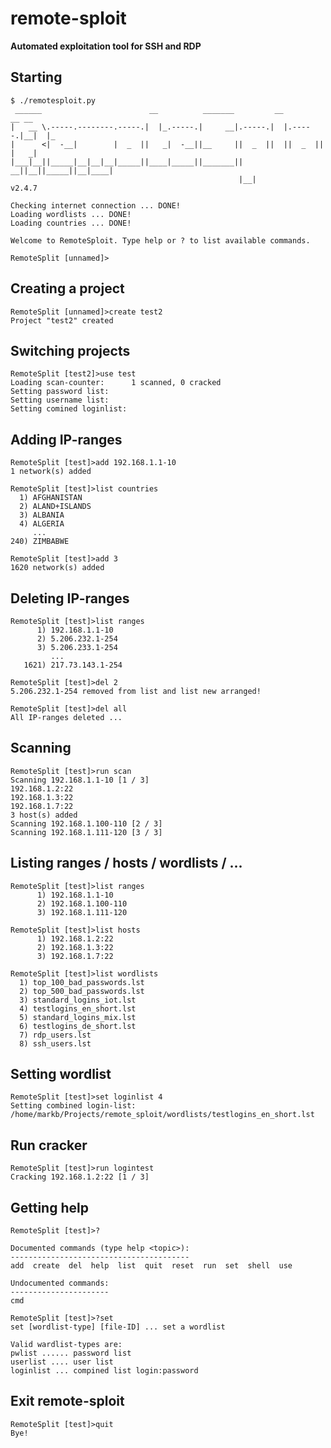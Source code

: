 # remote-sploit 
**Automated exploitation tool for SSH and RDP**

## Starting
	$ ./remotesploit.py
	 ______                        __          _______         __         __ __   
	|   __ \.-----.--------.-----.|  |_.-----.|     __|.-----.|  |.-----.|__|  |_ 
	|      <|  -__|        |  _  ||   _|  -__||__     ||  _  ||  ||  _  ||  |   _|
	|___|__||_____|__|__|__|_____||____|_____||_______||   __||__||_____||__|____|
		                                               |__|                        v2.4.7

	Checking internet connection ... DONE!
	Loading wordlists ... DONE!
	Loading countries ... DONE!

	Welcome to RemoteSploit. Type help or ? to list available commands.

	RemoteSplit [unnamed]>

## Creating a project
	RemoteSplit [unnamed]>create test2
	Project "test2" created

## Switching projects
	RemoteSplit [test2]>use test
	Loading scan-counter:      1 scanned, 0 cracked
	Setting password list:     
	Setting username list:     
	Setting comined loginlist: 

## Adding IP-ranges
	RemoteSplit [test]>add 192.168.1.1-10
	1 network(s) added

	RemoteSplit [test]>list countries
	  1) AFGHANISTAN
	  2) ALAND+ISLANDS
	  3) ALBANIA
	  4) ALGERIA
	     ...
	240) ZIMBABWE

	RemoteSplit [test]>add 3
	1620 network(s) added

## Deleting IP-ranges
	RemoteSplit [test]>list ranges
		  1) 192.168.1.1-10
		  2) 5.206.232.1-254
		  3) 5.206.233.1-254
		     ...
	   1621) 217.73.143.1-254

	RemoteSplit [test]>del 2
	5.206.232.1-254 removed from list and list new arranged!

	RemoteSplit [test]>del all
	All IP-ranges deleted ... 

## Scanning
	RemoteSplit [test]>run scan
	Scanning 192.168.1.1-10 [1 / 3]
	192.168.1.2:22
	192.168.1.3:22
	192.168.1.7:22
	3 host(s) added
	Scanning 192.168.1.100-110 [2 / 3]
	Scanning 192.168.1.111-120 [3 / 3]

## Listing ranges / hosts / wordlists / ...

	RemoteSplit [test]>list ranges
		  1) 192.168.1.1-10
		  2) 192.168.1.100-110
		  3) 192.168.1.111-120

	RemoteSplit [test]>list hosts
		  1) 192.168.1.2:22
		  2) 192.168.1.3:22
		  3) 192.168.1.7:22

	RemoteSplit [test]>list wordlists
	  1) top_100_bad_passwords.lst
	  2) top_500_bad_passwords.lst
	  3) standard_logins_iot.lst
	  4) testlogins_en_short.lst
	  5) standard_logins_mix.lst
	  6) testlogins_de_short.lst
	  7) rdp_users.lst
	  8) ssh_users.lst

## Setting wordlist
	RemoteSplit [test]>set loginlist 4
	Setting combined login-list: /home/markb/Projects/remote_sploit/wordlists/testlogins_en_short.lst

## Run cracker
	RemoteSplit [test]>run logintest
	Cracking 192.168.1.2:22 [1 / 3]

## Getting help
	RemoteSplit [test]>?

	Documented commands (type help <topic>):
	----------------------------------------
	add  create  del  help  list  quit  reset  run  set  shell  use

	Undocumented commands:
	----------------------
	cmd

	RemoteSplit [test]>?set
	set [wordlist-type] [file-ID] ... set a wordlist

	Valid wardlist-types are:
	pwlist ...... password list 
	userlist .... user list 
	loginlist ... compined list login:password 

## Exit remote-sploit
	RemoteSplit [test]>quit
	Bye!
